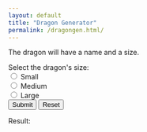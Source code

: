 ```yaml
---
layout: default
title: "Dragon Generator"
permalink: /dragongen.html/
---
```

<p>The dragon will have a name and a size.</p>
<form id="form1">
  <!-- Name -->
<!--   <label for="name">Enter the dragon's name: </label>
  <input type="text" id="name" name="name" required><br> -->
  <!-- Size -->
  Select the dragon's size: <br>
  <input type="radio" id="small" name="size" value="Small" required>
  <label for="small">Small</label><br>
  <input type="radio" id="medium" name="size" value="Medium" required>
  <label for="medium">Medium</label><br>
  <input type="radio" id="large" name="size" value="Large" required>
  <label for="large">Large</label><br>
  <!-- Submit & Reset -->
  <button type="button" onclick="showInput();">Submit</button>
  <input type="reset">
</form>
<!-- Output -->
<p>Result: </p>
<p id="result"></p>
<!-- JavaScript -->
<script src="javascript/dragongen.js">
  function showInput() {
    let text = getName();
    text += " the ";
    const size = document.getElementsByName("size");
    for (let i = 0; i < size.length; i++) {
      if (size[i].checked) {
        text += size[i].value + " Dragon";
      }
    }
    document.getElementById("result").innerHTML = text;
  }
</script>
<!-- <script language="JavaScript">
  function showInput() {
    let text = "";
    text += document.getElementById("name").value + " the ";
    const size = document.getElementsByName("size");
    for (let i = 0; i < size.length; i++) {
      if (size[i].checked) {
        text += size[i].value + " Dragon";
      }
    }
    document.getElementById("result").innerHTML = text;
  }
</script> -->
